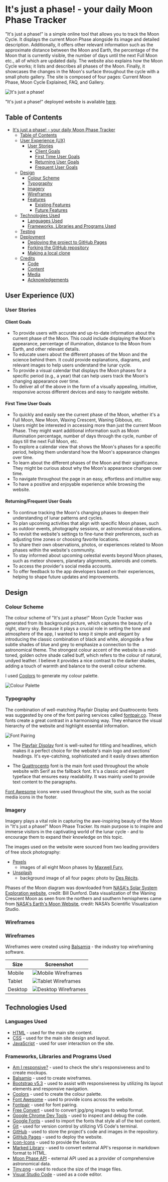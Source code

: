 # It's just a phase! - your daily Moon Phase Tracker

"It's just a phase!" is a simple online tool that allows you to track the Moon Cycle. It displays the current Moon Phase alongside its image and detailed description. Additionally, it offers other relevant information such as the approximate distance between the Moon and Earth, the percentage of the Moon that is currently visible, the number of days until the next Full Moon etc., all of which are updated daily. The website also explains how the Moon Cycle works; it lists and describes all phases of the Moon. Finally, it showcases the changes in the Moon's surface throughout the cycle with a small photo gallery. The site is composed of four pages: Current Moon Phase, Moon Cycle Explained, FAQ, and Gallery.

![It's just a phase!](docs/mockup.webp)

"It's just a phase!" deployed website is available [here](https://nataliaczeladka.github.io/its-just-a-phase/).

## Table of Contents

- [It's just a phase! - your daily Moon Phase Tracker](#its-just-a-phase---your-daily-moon-phase-tracker)
  - [Table of Contents](#table-of-contents)
  - [User Experience (UX)](#user-experience-ux)
    - [User Stories](#user-stories)
      - [Client Goals](#client-goals)
      - [First Time User Goals](#first-time-user-goals)
      - [Returning User Goals](#returning-user-goals)
      - [Frequent User Goals](#frequent-user-goals)
  - [Design](#design)
    - [Colour Scheme](#colour-scheme)
    - [Typography](#typography)
    - [Imagery](#imagery)
    - [Wireframes](#wireframes)
    - [Features](#features)
      - [Existing Features](#exisiting-features)
      - [Future Features](#future-features)
  - [Technologies Used](#technologies-used)
    - [Languages Used](#languages-used)
    - [Frameworks, Libraries and Programs Used](#frameworks-libraries-and-programs-used)
  - [Testing](#testing)
  - [Deployment](#deployment)
    - [Deploying the project to GitHub Pages](#deploying-the-project-to-github-pages)
    - [Forking the GitHub repository](#forking-the-github-repository)
    - [Making a local clone](#making-a-local-clone)
  - [Credits](#credits)
    - [Code](#code)
    - [Content](#content)
    - [Media](#media)
    - [Acknowledgements](#acknowledgements)

## User Experience (UX)

### User Stories

#### Client Goals

- To provide users with accurate and up-to-date information about the current phase of the Moon. This could include displaying the Moon's appearance, percentage of illumination, distance to the Moon from Earth, and other relevant details.
- To educate users about the different phases of the Moon and the science behind them. It could provide explanations, diagrams, and relevant images to help users understand the lunar cycle.
- To provide a visual calendar that displays the Moon phases for a specific period (e.g., a year) that can help users track the Moon's changing appearance over time.
- To deliver all of the above in the form of a visually appealing, intuitive, responsive across different devices and easy to navigate website.

#### First Time User Goals

- To quickly and easily see the current phase of the Moon, whether it's a Full Moon, New Moon, Waxing Crescent, Waning Gibbous, etc.
- Users might be interested in accessing more than just the current Moon Phase. They might want additional information such as Moon illumination percentage, number of days through the cycle, number of days till the next Full Moon, etc.
- To explore a calendar view that shows the Moon's phases for a specific period, helping them understand how the Moon's appearance changes over time.
- To learn about the different phases of the Moon and their significance. They might be curious about why the Moon's appearance changes over time.
- To navigate throughout the page in an easy, effortless and intuitive way.
- To have a positive and enjoyable experience while browsing the website.

#### Returning/Frequent User Goals

- To continue tracking the Moon's changing phases to deepen their understanding of lunar patterns and cycles.
- To plan upcoming activities that align with specific Moon phases, such as outdoor events, photography sessions, or astronomical observations.
- To revisit the website's settings to fine-tune their preferences, such as adjusting time zones or choosing favorite locations.
- To share their own observations, photos, or experiences related to Moon phases within the website's community.
- To stay informed about upcoming celestial events beyond Moon phases, such as meteor showers, planetary alignments, asteroids and comets.
- To access the provider's social media accounts.
- To offer feedback to the app developers based on their experiences, helping to shape future updates and improvements.

## Design

### Colour Scheme

The colour scheme of "It's just a phase!" Moon Cycle Tracker was generated from its background picture, which captures the beauty of a night, starry sky. Because it plays a crucial role in setting the tone and atmosphere of the app, I wanted to keep it simple and elegant by introducing the classic combination of black and white, alongside a few subtle shades of blue and grey to emphasize a connection to the astronomical theme. The strongest colour accent of the website is a mid-toned, golden ochre shade called buff, which refers to the colour of natural, undyed leather. I believe it provides a nice contrast to the darker shades, adding a touch of warmth and balance to the overall colour scheme.

I used [Coolors](https://coolors.co/777777-d39b5b-ffffff-606e97-2e3451-04030e) to generate my colour palette.

![Colour Palette](docs/colour_palette.png)

### Typography

The combination of well-matching Playfair Display and Quattrocento fonts was suggested by one of the font pairing services called [fontpair.co](https://www.fontpair.co/). These fonts create a great contrast in a harmonising way. They enhance the visual hierarchy of the website and highlight essential information.

![Font Pairing](docs/fonts.png)

- The [Playfair Display](https://fonts.google.com/specimen/Playfair+Display?query=playfair) font is well-suited for titling and headlines, which makes it a perfect choice for the website's main logo and sections' headings. It's eye-catching, sophisticated and it easily draws attention

- The [Quattrocento](https://fonts.google.com/specimen/Quattrocento?query=quattro) font is the main font used throughout the whole website with Serif as the fallback font. It's a classic and elegant typeface that ensures easy readability. It was mainly used to provide text content to the paragraphs.

[Font Awesome](https://fontawesome.com/) icons were used throughout the site, such as the social media icons in the footer.

### Imagery

Imagery plays a vital role in capturing the awe-inspiring beauty of the Moon in "It's just a phase!" Moon Phase Tracker. Its main purpose is to inspire and immerse visitors in the captivating world of the lunar cycle - and to encourage them to expand their knowledge on this topic.

The images used on the website were sourced from two leading providers of free stock photography:
- [Pexels](https://www.pexels.com/)
    - images of all eight Moon phases by [Maxwell Fury](https://pixabay.com/users/maxwellfury-4913791/),
- [Unsplash](https://unsplash.com/)
    - background image of all four pages: photo by [Des Récits](https://unsplash.com/@desrecits).

Phases of the Moon diagram was downloaded from [NASA's Solar System Exploration website](https://solarsystem.nasa.gov/resources/676/phases-of-the-moon/), credit: Bill Dunford. Data visualization of the Waning Crescent Moon as seen from the northern and southern hemispheres came from [NASA's Earth's Moon Website](https://moon.nasa.gov/inside-and-out/top-moon-questions/), credit: NASA’s Scientific Visualization Studio.

### Wireframes

### Wireframes

Wireframes were created using [Balsamiq](https://balsamiq.com/wireframes/) - the industry top wireframing software.

| Size | Screenshot |
| --- | --- |
| Mobile | ![Mobile Wireframes](docs/wireframe_mobile.webp) |
| Tablet | ![Tablet Wireframes](docs/wireframe_tablet.webp) |
| Desktop | ![Desktop Wireframes](docs/wireframe_desktop.webp) |

## Technologies Used

### Languages Used

- [HTML](https://en.wikipedia.org/wiki/HTML) - used for the main site content.
- [CSS](https://en.wikipedia.org/wiki/CSS) - used for the main site design and layout.
- [JavaScript](https://www.javascript.com) - used for user interaction on the site.

### Frameworks, Libraries and Programs Used

- [Am I responsive?](https://ui.dev/amiresponsive) - used to check the site's responsiveness and to create mockups.
- [Balsamiq](https://balsamiq.com/wireframes/) - used to create wireframes.
- [Bootstrap v5.3](https://getbootstrap.com/) - used to assist with responsiveness by utilizing its layout elements and responsive navigation.
- [Coolors](https://coolors.co/) - used to create the colour palette.
- [Font Awesome](https://fontawesome.com/) - used to provide icons across the website.
- [Fontpair](https://www.fontpair.co/all) - used for font pairing.
- [Free Convert](https://www.freeconvert.com/jpg-to-webp) - used to convert jpg/png images to webp format.
- [Google Chrome Dev Tools](https://developer.chrome.com/docs/devtools/) - used to inspect and debug the code.
- [Google Fonts](https://fonts.google.com/) - used to import the fonts that style all of the text content.
- [Git](https://git-scm.com/) - used for version control by utilizing VS Code's terminal.
- [GitHub](https://github.com/) - used to store the project's code and images in the repository.
- [GitHub Pages](https://pages.github.com/) - used to deploy the website.
- [Icon-Icons](https://icon-icons.com/) - used to provide the favicon.
- [Marked Library](https://marked.js.org/) - used to convert external API's response in markdown format to HTML.
- [Moon Phase API](https://rapidapi.com/MoonAPIcom/api/moon-phase/) - external API used as a provider of comprehensive astronomical data.
- [Tiny.png](https://tinypng.com/) - used to reduce the size of the image files.
- [Visual Studio Code](https://code.visualstudio.com/) - used as a code editor.